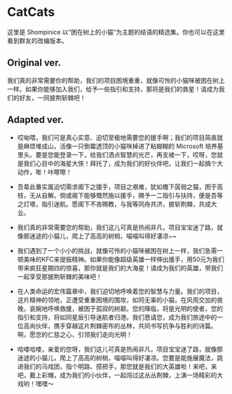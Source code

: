 # CatCats

这里是 Shompinice 以“困在树上的小猫”为主题的结语的精选集。你也可以在这里看到群友的改编版本。

## Original ver.

我们真的非常需要你的帮助，我们的项目困境重重，就像可怜的小猫咪被困在树上一样。如果你能够加入我们，给予一些指引和支持，那将是我们的救星！请成为我们的好友，一同披荆斩棘吧！

## Adapted ver.

- 哎呦喂，我们可是真心实意、迫切至极地需要您的援手啊；我们的项目简直就是麻烦堆成山，活像一只倒霉透顶的小猫咪掉进了粘糊糊的 Microsoft 培养基里头。要是您能登录一下，给我们洒点智慧的光芒，再支棱一下，哎呀，您就是我们心目中的海星大侠！拜托了，成为我们的好伙伴吧，让我们一起搞个大动作，嘭！咔嚓嚓！

- 吾辈此番实属迫切需求阁下之援手，项目之艰难，犹如檐下孱弱之猫，困于高枝，无从自解。倘或阁下能够慨然施以援手，赐予一二指引与扶持，便是吾等之灯塔，指引迷航。愿阁下不吝赐教，与我等同舟共济，披斩荆棘，共成大业。

- 我们真的非常需要您的帮助，我们这儿可真是热闹非凡，项目宝宝迷了路，就像那迷途的小猫儿，爬上了高高的树梢，喵喵叫得好凄凉~~

- 我们遇到了一个小小的挑战，就像可怜的小猫咪被困在树上一样，我们急需一顿美味的KFC来提振精神。如果你能像超级英雄一样伸出援手，用50元为我们带来疯狂星期四的惊喜，那你就是我们的大海星！请成为我们的英雄，带我们一起享受那披荆斩棘的美味吧！

- 在人类命运的宏伟篇章中，我们迫切地呼唤着您的智慧与力量。我们的项目，这片精神的领地，正遭受重重困境的围攻，如同无辜的小猫，在风雨交加的夜晚，哀婉地呼唤救援，被困于孤寂的树巅。您的降临，将是光明的使者，您的指引和支持，将如同星辰引导迷航者归港。我们恳请您，成为我们旅途中的一位高尚伙伴，携手穿越这片荆棘密布的丛林，共同书写抗争与胜利的诗篇。啊，愿您的仁慈之心，引领我们走向光明！

- 哈喽哈喽，亲爱的您呀，我们这儿可真是热闹非凡，项目宝宝迷了路，就像那迷途的小猫儿，爬上了高高的树梢，喵喵叫得好凄凉。您要是能施展魔法，跳进我们的马戏团，指个明路、搭把手，那您就是我们的大英雄啦！来吧，来吧，戴上彩帽，成为我们的小伙伴，一起闯过这丛丛荆棘，上演一场精彩的大戏哟！嘿嘿～